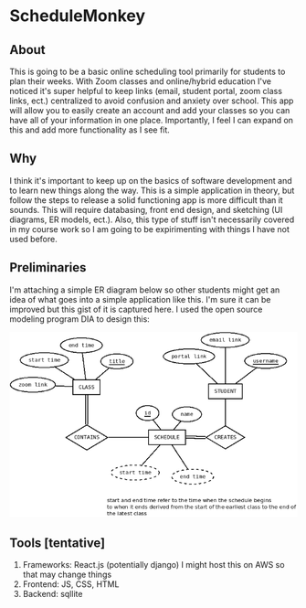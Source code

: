 # ScheduleMonkey

## About
This is going to be a basic online scheduling tool primarily for students to plan their weeks. With Zoom classes and online/hybrid education I've noticed it's super helpful to keep links (email, student portal, zoom class links, ect.) centralized to avoid confusion and anxiety over school. This app will allow you to easily create an account and add your classes so you can have all of your information in one place. Importantly, I feel I can expand on this and add more functionality as I see fit.

## Why
I think it's important to keep up on the basics of software development and to learn new things along the way. This is a simple application in theory, but follow the steps to release a solid functioning app is more difficult than it sounds. This will require databasing, front end design, and sketching (UI diagrams, ER models, ect.). Also, this type of stuff isn't necessarily covered in my course work so I am going to be expirimenting with things I have not used before.

## Preliminaries
I'm attaching a simple ER diagram below so other students might get an idea of what goes into a simple application like this. I'm sure it can be improved but this gist of it is captured here. I used the open source modeling program DIA to design this:

![ER DIAGRAM PICTURE](https://raw.githubusercontent.com/alex-zaykowski/ScheduleMonkey/main/ER_Diagram/ER_Diagram.png)


## Tools [tentative]
1. Frameworks: React.js (potentially django) I might host this on AWS so that may change things
2. Frontend: JS, CSS, HTML
2. Backend: sqllite
